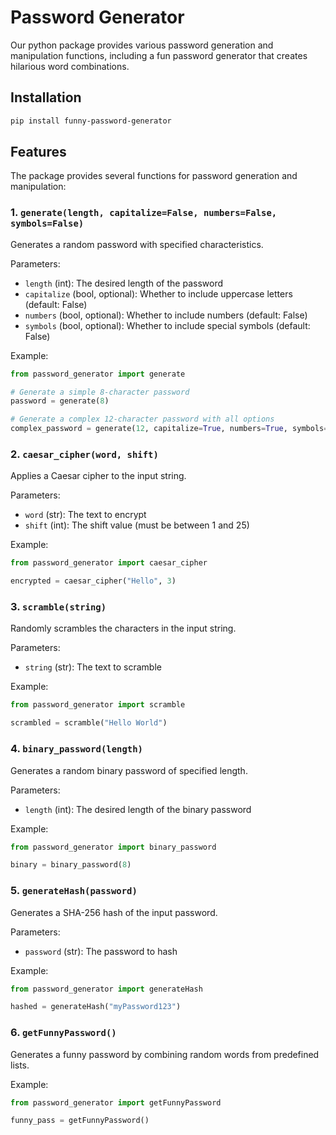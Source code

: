 # Password Generator

Our python package provides various password generation and manipulation functions, including a fun password generator that creates hilarious word combinations.

## Installation


```bash
pip install funny-password-generator
```

## Features

The package provides several functions for password generation and manipulation:

### 1. `generate(length, capitalize=False, numbers=False, symbols=False)`
Generates a random password with specified characteristics.

Parameters:
- `length` (int): The desired length of the password
- `capitalize` (bool, optional): Whether to include uppercase letters (default: False)
- `numbers` (bool, optional): Whether to include numbers (default: False)
- `symbols` (bool, optional): Whether to include special symbols (default: False)

Example:
```python
from password_generator import generate

# Generate a simple 8-character password
password = generate(8)

# Generate a complex 12-character password with all options
complex_password = generate(12, capitalize=True, numbers=True, symbols=True)
```

### 2. `caesar_cipher(word, shift)`
Applies a Caesar cipher to the input string.

Parameters:
- `word` (str): The text to encrypt
- `shift` (int): The shift value (must be between 1 and 25)

Example:
```python
from password_generator import caesar_cipher

encrypted = caesar_cipher("Hello", 3)
```

### 3. `scramble(string)`
Randomly scrambles the characters in the input string.

Parameters:
- `string` (str): The text to scramble

Example:
```python
from password_generator import scramble

scrambled = scramble("Hello World")
```

### 4. `binary_password(length)`
Generates a random binary password of specified length.

Parameters:
- `length` (int): The desired length of the binary password

Example:
```python
from password_generator import binary_password

binary = binary_password(8)
```

### 5. `generateHash(password)`
Generates a SHA-256 hash of the input password.

Parameters:
- `password` (str): The password to hash

Example:
```python
from password_generator import generateHash

hashed = generateHash("myPassword123")
```

### 6. `getFunnyPassword()`
Generates a funny password by combining random words from predefined lists.

Example:
```python
from password_generator import getFunnyPassword

funny_pass = getFunnyPassword()
```


